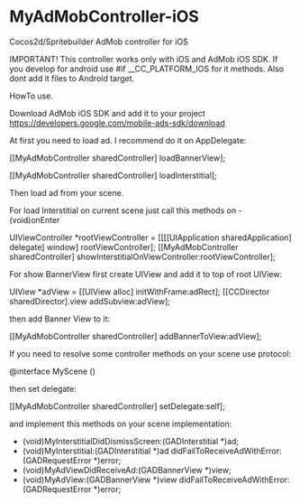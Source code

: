 # MyAdMobController-iOS
Cocos2d/Spritebuilder AdMob controller for iOS

IMPORTANT! This controller works only with iOS and AdMob iOS SDK. If you develop for android use #if __CC_PLATFORM_IOS for it methods. Also dont add it files to Android target.

HowTo use.

Download AdMob iOS SDK and add it to your project https://developers.google.com/mobile-ads-sdk/download

At first you need to load ad. I recommend do it on AppDelegate:

  [[MyAdMobController sharedController] loadBannerView];
  
  [[MyAdMobController sharedController] loadInterstitial];
  
Then load ad from your scene.

For load Interstitial on current scene just call this methods on - (void)onEnter

  UIViewController *rootViewController = [[[[UIApplication sharedApplication] delegate] window] rootViewController];
  [[MyAdMobController sharedController] showInterstitialOnViewController:rootViewController];
  
  
For show BannerView first create UIView and add it to top of root UIView:

  UIView *adView = [[UIView alloc] initWithFrame:adRect];
  [[CCDirector sharedDirector].view addSubview:adView];
  
then add Banner View to it:

  [[MyAdMobController sharedController] addBannerToView:adView];
  
If you need to resolve some controller methods on your scene use <MyAdMobControllerDelagate> protocol:

  @interface MyScene () <MyAdMobControllerDelagate>

then set delegate:

  [[MyAdMobController sharedController] setDelegate:self];
  
and implement this methods on your scene implementation:

  - (void)MyInterstitialDidDismissScreen:(GADInterstitial *)ad;
  - (void)MyInterstitial:(GADInterstitial *)ad didFailToReceiveAdWithError:(GADRequestError *)error;
  - (void)MyAdViewDidReceiveAd:(GADBannerView *)view;
  - (void)MyAdView:(GADBannerView *)view didFailToReceiveAdWithError:(GADRequestError *)error;

  

